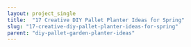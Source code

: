 ```yaml
---
layout: project_single
title:  "17 Creative DIY Pallet Planter Ideas for Spring"
slug: "17-creative-diy-pallet-planter-ideas-for-spring"
parent: "diy-pallet-garden-planter-ideas"
---
```

 